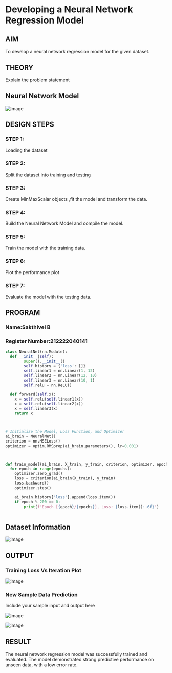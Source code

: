 # Developing a Neural Network Regression Model

## AIM

To develop a neural network regression model for the given dataset.

## THEORY

Explain the problem statement

## Neural Network Model

![image](https://github.com/user-attachments/assets/3745ebb7-5918-4898-a14c-4773d04b0a4e)

## DESIGN STEPS

### STEP 1:

Loading the dataset

### STEP 2:

Split the dataset into training and testing

### STEP 3:

Create MinMaxScalar objects ,fit the model and transform the data.

### STEP 4:

Build the Neural Network Model and compile the model.

### STEP 5:

Train the model with the training data.

### STEP 6:

Plot the performance plot

### STEP 7:

Evaluate the model with the testing data.

## PROGRAM
### Name:Sakthivel B
### Register Number:212222040141
```python
class NeuralNet(nn.Module):
  def __init__(self):
        super().__init__()
        self.history = {'loss': []}
        self.linear1 = nn.Linear(1, 12)
        self.linear2 = nn.Linear(12, 10)
        self.linear3 = nn.Linear(10, 1)
        self.relu = nn.ReLU()

  def forward(self,x):
    x = self.relu(self.linear1(x))
    x = self.relu(self.linear2(x))
    x = self.linear3(x)
    return x



# Initialize the Model, Loss Function, and Optimizer
ai_brain = NeuralNet()
criterion = nn.MSELoss()
optimizer = optim.RMSprop(ai_brain.parameters(), lr=0.001)



def train_model(ai_brain, X_train, y_train, criterion, optimizer, epochs=2000):
  for epoch in range(epochs):
    optimizer.zero_grad()
    loss = criterion(ai_brain(X_train), y_train)
    loss.backward()
    optimizer.step()

    ai_brain.history['loss'].append(loss.item())
    if epoch % 200 == 0:
        print(f'Epoch [{epoch}/{epochs}], Loss: {loss.item():.6f}')



```
## Dataset Information

![image](https://github.com/user-attachments/assets/b035b6de-dc89-4527-99ea-7428a4041b38)


## OUTPUT


### Training Loss Vs Iteration Plot
![image](https://github.com/user-attachments/assets/57db2573-ab43-4b31-ab13-37e5b82b2b64)


### New Sample Data Prediction

Include your sample input and output here

![image](https://github.com/user-attachments/assets/ffe03c30-cb09-4415-bd8e-662f33024a11)

![image](https://github.com/user-attachments/assets/b249a63e-08c2-437a-aa18-85887e2e0949)



## RESULT

The neural network regression model was successfully trained and evaluated. The model demonstrated strong predictive performance on unseen data, with a low error rate.
